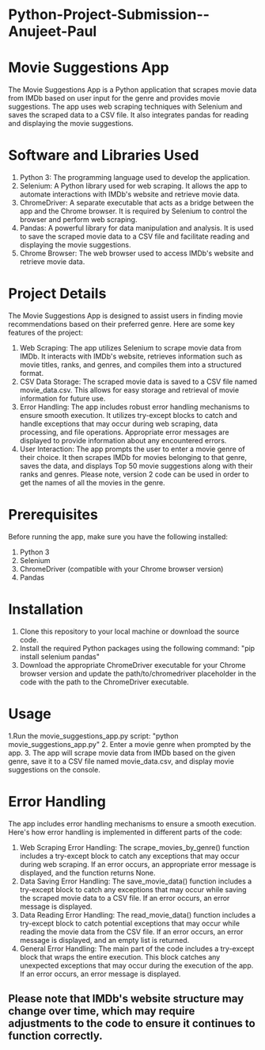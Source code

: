 # Python-Project-Submission--Anujeet-Paul

# Movie Suggestions App
The Movie Suggestions App is a Python application that scrapes movie data from IMDb based on user input for the genre and provides movie suggestions. The app uses web scraping techniques with Selenium and saves the scraped data to a CSV file. It also integrates pandas for reading and displaying the movie suggestions.

# Software and Libraries Used
1. Python 3: The programming language used to develop the application.
2. Selenium: A Python library used for web scraping. It allows the app to automate interactions with IMDb's website and retrieve movie data.
3. ChromeDriver: A separate executable that acts as a bridge between the app and the Chrome browser. It is required by Selenium to control the browser and perform web scraping.
4. Pandas: A powerful library for data manipulation and analysis. It is used to save the scraped movie data to a CSV file and facilitate reading and displaying the movie suggestions.
5. Chrome Browser: The web browser used to access IMDb's website and retrieve movie data.

# Project Details
The Movie Suggestions App is designed to assist users in finding movie recommendations based on their preferred genre. Here are some key features of the project:

1. Web Scraping: The app utilizes Selenium to scrape movie data from IMDb. It interacts with IMDb's website, retrieves information such as movie titles, ranks, and genres, and compiles them into a structured format.
2. CSV Data Storage: The scraped movie data is saved to a CSV file named movie_data.csv. This allows for easy storage and retrieval of movie information for future use.
3. Error Handling: The app includes robust error handling mechanisms to ensure smooth execution. It utilizes try-except blocks to catch and handle exceptions that may occur during web scraping, data processing, and file operations. Appropriate error messages are displayed to provide information about any encountered errors.
4. User Interaction: The app prompts the user to enter a movie genre of their choice. It then scrapes IMDb for movies belonging to that genre, saves the data, and displays Top 50 movie suggestions along with their ranks and genres. Please note, version 2 code can be used in order to get the names of all the movies in the genre.

# Prerequisites
Before running the app, make sure you have the following installed:
1. Python 3
2. Selenium
3. ChromeDriver (compatible with your Chrome browser version)
4. Pandas

# Installation
1. Clone this repository to your local machine or download the source code.
2. Install the required Python packages using the following command:
"pip install selenium pandas"
3. Download the appropriate ChromeDriver executable for your Chrome browser version and update the path/to/chromedriver placeholder in the code with the path to the ChromeDriver executable.

# Usage
1.Run the movie_suggestions_app.py script:
"python movie_suggestions_app.py"
2. Enter a movie genre when prompted by the app.
3. The app will scrape movie data from IMDb based on the given genre, save it to a CSV file named movie_data.csv, and display movie suggestions on the console.

# Error Handling
The app includes error handling mechanisms to ensure a smooth execution. Here's how error handling is implemented in different parts of the code:

1. Web Scraping Error Handling:
The scrape_movies_by_genre() function includes a try-except block to catch any exceptions that may occur during web scraping. If an error occurs, an appropriate error message is displayed, and the function returns None.
2. Data Saving Error Handling:
The save_movie_data() function includes a try-except block to catch any exceptions that may occur while saving the scraped movie data to a CSV file. If an error occurs, an error message is displayed.
3. Data Reading Error Handling:
The read_movie_data() function includes a try-except block to catch potential exceptions that may occur while reading the movie data from the CSV file. If an error occurs, an error message is displayed, and an empty list is returned.
4. General Error Handling:
The main part of the code includes a try-except block that wraps the entire execution. This block catches any unexpected exceptions that may occur during the execution of the app. If an error occurs, an error message is displayed.

## Please note that IMDb's website structure may change over time, which may require adjustments to the code to ensure it continues to function correctly.

